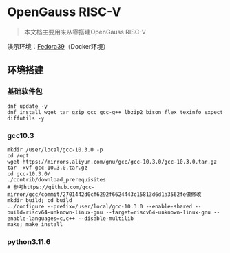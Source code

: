 # OpenGauss RISC-V

> 本文档主要用来从零搭建OpenGauss RISC-V

演示环境：[Fedora39](https://hub.docker.com/r/imbearchild/fedora-rv64)（Docker环境）

## 环境搭建

### 基础软件包

```
dnf update -y
dnf install wget tar gzip gcc gcc-g++ lbzip2 bison flex texinfo expect diffutils -y
```

### gcc10.3

```
mkdir /user/local/gcc-10.3.0 -p
cd /opt
wget https://mirrors.aliyun.com/gnu/gcc/gcc-10.3.0/gcc-10.3.0.tar.gz
tar -xvf gcc-10.3.0.tar.gz
cd gcc-10.3.0/
./contrib/download_prerequisites
# 参考https://github.com/gcc-mirror/gcc/commit/2701442d0cf6292f6624443c15813d6d1a3562fe做修改
mkdir build; cd build
../configure --prefix=/user/local/gcc-10.3.0 --enable-shared --build=riscv64-unknown-linux-gnu --target=riscv64-unknown-linux-gnu --enable-languages=c,c++ --disable-multilib
make; make install
```

### python3.11.6
